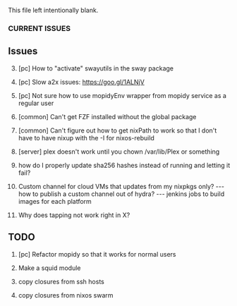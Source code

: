 This file left intentionally blank.


### CURRENT ISSUES

## Issues

  3. [pc] How to "activate" swayutils in the sway package

  4. [pc] Slow a2x issues: https://goo.gl/1ALNjV

  5. [pc] Not sure how to use mopidyEnv wrapper from mopidy service as a regular user

  6. [common] Can't get FZF installed without the global package

  7. [common] Can't figure out how to get nixPath to work so that I don't have to have nixup with the -I for nixos-rebuild

  8. [server] plex doesn't work until you chown /var/lib/Plex or something

  9. how do I properly update sha256 hashes instead of running and letting it fail?

  10. Custom channel for cloud VMs that updates from my nixpkgs only?
   --- how to publish a custom channel out of hydra?
   --- jenkins jobs to build images for each platform

  11. Why does tapping not work right in X?


## TODO

  1. [pc] Refactor mopidy so that it works for normal users

  2. Make a squid module

  3. copy closures from ssh hosts

  4. copy closures from nixos swarm

